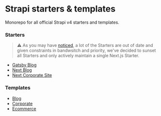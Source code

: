 # Strapi starters & templates

Monorepo for all official Strapi v4 starters and templates.

### Starters

> ⚠️ As you may have [noticed](https://github.com/strapi/starters-and-templates/issues?q=is%3Aissue+is%3Aopen+install), a lot of the Starters are out of date and given constraints in bandwsitch and priority, we've decided to sunset all Starters and only actively maintain a single Next.js Starter. 


- [Gatsby Blog](./packages/starters/gatsby-blog)
- [Next Blog](./packages/starters/next-blog)
- [Next Corporate Site](./packages/starters/next-corporate)

### Templates

- [Blog](./packages/templates/blog)
- [Corporate](./packages/templates/corporate)
- [Ecommerce](./packages/templates/ecommerce)
